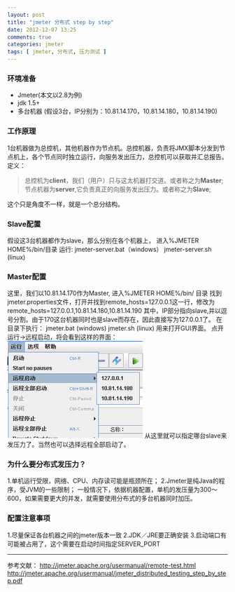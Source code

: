 ```yaml
---
layout: post
title: "jmeter 分布式 step by step"
date: 2012-12-07 13:25
comments: true
categories: jmeter
tags: [ jmeter, 分布式, 压力测试 ]
---
```

### 环境准备

* Jmeter(本文以2.8为例)
* jdk 1.5+
* 多台机器
(假设3台，IP分别为：10.81.14.170，10.81.14.180，10.81.14.190)

### 工作原理
1台机器做为总控机，其他机器作为节点机。总控机器，负责将JMX脚本分发到节点机上，各个节点同时独立运行，向服务发出压力，总控机可以获取并汇总报告。
定义：
>总控机为**client**，我们（用户）只与这太机器打交道。或者称之为**Master**;
节点机器为**server**,它负责真正的向服务发出压力。或者称之为**Slave**;

<!--more-->
这个只是角度不一样，就是一个总分结构。
### Slave配置
假设这3台机器都作为slave，那么分别在各个机器上，
进入%JMETER HOME%/bin/目录
运行:
jmeter-server.bat（windows）
jmeter-server.sh (linux)

### Master配置
这里，我们以10.81.14.170作为Master,
进入%JMETER HOME%/bin/ 目录
找到jmeter.properties文件，打开并找到remote_hosts=127.0.0.1这一行，修改为remote_hosts=127.0.0.1,10.81.14.180,10.81.14.190
其中，IP部分指向slave,并以逗号分割。由于170这台机器同时也是slave而存在，因此直接写为127.0.0.1了。
在目录下执行：
jmeter.bat (windows)
jmeter.sh (linux)
用来打开GUI界面。
点开运行->远程启动，将会看到这样的界面：
![Jmeter远程启动](/images/blog/jmeter-remote.png)
从这里就可以指定哪台slave来发压力了。当然也可以选择远程全部启动了。

### 为什么要分布式发压力？
1.单机运行受限，网络、CPU、内存读可能是瓶颈所在；
2.Jmeter是纯Java的程序，受JVM的一些限制；
一般情况下，依据机器配置，单机的发压量为300～600，如果需要更大的并发，就需要使用分布式的多台机器同时加压。

### 配置注意事项
1.尽量保证各台机器之间的jmeter版本一致
2.JDK／JRE要正确安装
3.启动端口有可能被占用了，这个需要在启动时间指定SERVER_PORT

---
参考文献：
<http://jmeter.apache.org/usermanual/remote-test.html>
<http://jmeter.apache.org/usermanual/jmeter_distributed_testing_step_by_step.pdf>


